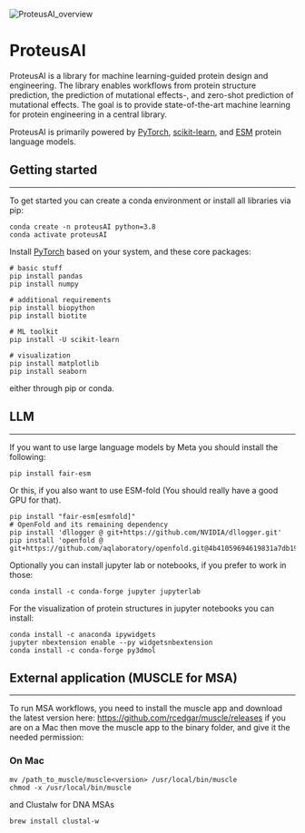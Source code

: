 
![ProteusAI_overview](https://github.com/jonfunk21/ProteusAI/assets/74795032/a2ed8314-ba17-489d-bc76-146ddd51937b)



# ProteusAI
ProteusAI is a library for machine learning-guided protein design and engineering. 
The library enables workflows from protein structure prediction, the prediction of 
mutational effects-, and zero-shot prediction of mutational effects.
The goal is to provide state-of-the-art machine learning for protein engineering in a central library.

ProteusAI is primarily powered by [PyTorch](https://pytorch.org/get-started/locally/), 
[scikit-learn](https://scikit-learn.org/stable/), 
and [ESM](https://github.com/facebookresearch/esm) protein language models. 

## Getting started

----

To get started you can create a conda environment or install all libraries via pip:

```
conda create -n proteusAI python=3.8
conda activate proteusAI
```

Install [PyTorch](https://pytorch.org/get-started/locally/) based on your system, and these core packages:

```
# basic stuff
pip install pandas
pip install numpy

# additional requirements
pip install biopython
pip install biotite

# ML toolkit
pip install -U scikit-learn

# visualization
pip install matplotlib
pip install seaborn
```
either through pip or conda.

## LLM

----

If you want to use large language models by Meta you should install the following:

```
pip install fair-esm
```

Or this, if you also want to use ESM-fold (You should really have a good GPU for that).
```
pip install "fair-esm[esmfold]"
# OpenFold and its remaining dependency
pip install 'dllogger @ git+https://github.com/NVIDIA/dllogger.git'
pip install 'openfold @ git+https://github.com/aqlaboratory/openfold.git@4b41059694619831a7db195b7e0988fc4ff3a307'
```

Optionally you can install jupyter lab or notebooks, if you prefer to work in those:

```
conda install -c conda-forge jupyter jupyterlab
```

For the visualization of protein structures in jupyter notebooks you can install:
```
conda install -c anaconda ipywidgets
jupyter nbextension enable --py widgetsnbextension
conda install -c conda-forge py3dmol
```

## External application (MUSCLE for MSA)

----

To run MSA workflows, you need to install the muscle app and download the latest version here: https://github.com/rcedgar/muscle/releases
if you are on a Mac then move the muscle app to the binary folder, and give it the needed permission:

### On Mac
```
mv /path_to_muscle/muscle<version> /usr/local/bin/muscle
chmod -x /usr/local/bin/muscle
```
and Clustalw for DNA MSAs
```
brew install clustal-w
```
